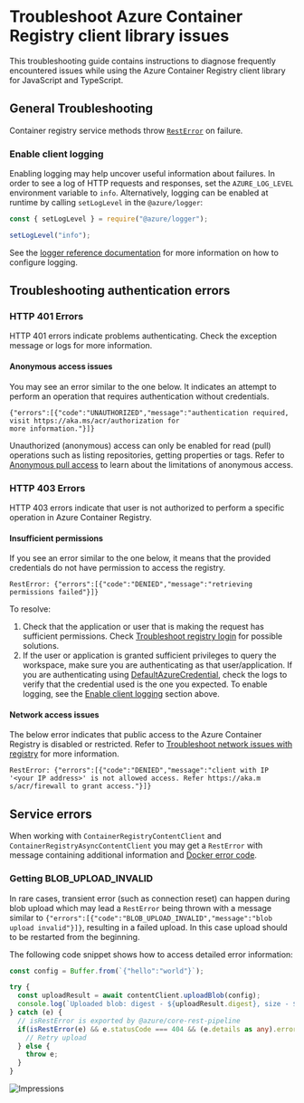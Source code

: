 # Troubleshoot Azure Container Registry client library issues

This troubleshooting guide contains instructions to diagnose frequently encountered issues while using the Azure Container Registry client library for JavaScript and TypeScript.

## General Troubleshooting

Container registry service methods throw [`RestError`] on failure.

### Enable client logging

Enabling logging may help uncover useful information about failures. In order to see a log of HTTP requests and responses, set the `AZURE_LOG_LEVEL` environment variable to `info`. Alternatively, logging can be enabled at runtime by calling `setLogLevel` in the `@azure/logger`:

```javascript
const { setLogLevel } = require("@azure/logger");

setLogLevel("info");
```

See the [logger reference documentation][logging reference] for more information on how to configure logging.

## Troubleshooting authentication errors

### HTTP 401 Errors

HTTP 401 errors indicate problems authenticating. Check the exception message or logs for more information.

#### Anonymous access issues

You may see an error similar to the one below. It indicates an attempt to perform an operation that requires authentication without credentials.

```
{"errors":[{"code":"UNAUTHORIZED","message":"authentication required, visit https://aka.ms/acr/authorization for
more information."}]}
```

Unauthorized (anonymous) access can only be enabled for read (pull) operations such as listing repositories, getting properties or tags. Refer to [Anonymous pull access] to learn about the limitations of anonymous access.

### HTTP 403 Errors

HTTP 403 errors indicate that user is not authorized to perform a specific operation in Azure Container Registry.

#### Insufficient permissions

If you see an error similar to the one below, it means that the provided credentials do not have permission to access the registry.

```
RestError: {"errors":[{"code":"DENIED","message":"retrieving permissions failed"}]}
```

To resolve:

1. Check that the application or user that is making the request has sufficient permissions. Check [Troubleshoot registry login] for possible solutions.
1. If the user or application is granted sufficient privileges to query the workspace, make sure you are authenticating as that user/application. If you are authenticating using [DefaultAzureCredential], check the logs to verify that the credential used is the one you expected. To enable logging, see the [Enable client logging] section above.

#### Network access issues

The below error indicates that public access to the Azure Container Registry is disabled or restricted. Refer to [Troubleshoot network issues with registry] for more information.

```
RestError: {"errors":[{"code":"DENIED","message":"client with IP '<your IP address>' is not allowed access. Refer https://aka.m
s/acr/firewall to grant access."}]}
```

## Service errors

When working with `ContainerRegistryContentClient` and `ContainerRegistryAsyncContentClient` you may get a `RestError` with
message containing additional information and [Docker error code](https://docs.docker.com/registry/spec/api/#errors-2).

### Getting BLOB_UPLOAD_INVALID

In rare cases, transient error (such as connection reset) can happen during blob upload which may lead a `RestError` being thrown with a message similar to
`{"errors":[{"code":"BLOB_UPLOAD_INVALID","message":"blob upload invalid"}]}`, resulting in a failed upload. In this case upload should to be restarted from the beginning.

The following code snippet shows how to access detailed error information:   
```ts
const config = Buffer.from(`{"hello":"world"}`);

try {
  const uploadResult = await contentClient.uploadBlob(config);
  console.log(`Uploaded blob: digest - ${uploadResult.digest}, size - ${uploadResult.sizeInBytes}`);
} catch (e) {
  // isRestError is exported by @azure/core-rest-pipeline
  if(isRestError(e) && e.statusCode === 404 && (e.details as any).errors.some((error: any) => error.code === "BLOB_UPLOAD_INVALID")) {
    // Retry upload
  } else {
    throw e;
  }
}
```

<!-- Links -->

[`resterror`]: https://github.com/Azure/azure-sdk-for-js/blob/main/sdk/core/core-rest-pipeline/src/restError.ts
[azure logger client library]: https://github.com/Azure/azure-sdk-for-js/tree/main/sdk/core/logger
[logging reference]: https://docs.microsoft.com/javascript/api/overview/azure/logger-readme
[anonymous pull access]: https://docs.microsoft.com/azure/container-registry/anonymous-pull-access
[troubleshoot registry login]: https://docs.microsoft.com/azure/container-registry/container-registry-troubleshoot-login
[defaultazurecredential]: https://github.com/Azure/azure-sdk-for-js/blob/main/sdk/identity/identity/README.md#authenticating-with-the-defaultazurecredential
[enable client logging]: https://github.com/Azure/azure-sdk-for-js/blob/main/sdk/containerregistry/container-registry/TROUBLESHOOTING.md#enable-client-logging
[troubleshoot network issues with registry]: https://docs.microsoft.com/azure/container-registry/container-registry-troubleshoot-access

![Impressions](https://azure-sdk-impressions.azurewebsites.net/api/impressions/azure-sdk-for-js%2Fsdk%2Fcontainerregistry%2Fcontainer-registry%TROUBLESHOOTING.png)
